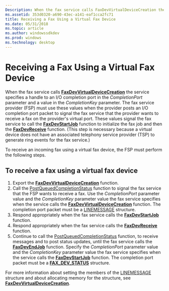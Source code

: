 ```yaml
---
Description: When the fax service calls FaxDevVirtualDeviceCreation the service specifies a handle to an I/O completion port in the CompletionPort parameter and a value in the CompletionKey parameter.
ms.assetid: 353d0320-a690-43ec-a141-eaf1cca2fc71
title: Receiving a Fax Using a Virtual Fax Device
ms.date: 05/31/2018
ms.topic: article
ms.author: windowssdkdev
ms.prod: windows
ms.technology: desktop
---
```


# Receiving a Fax Using a Virtual Fax Device

When the fax service calls [**FaxDevVirtualDeviceCreation**](/windows/previous-versions/FaxDev/nf-faxdev-faxdevvirtualdevicecreation?branch=master) the service specifies a handle to an I/O completion port in the *CompletionPort* parameter and a value in the *CompletionKey* parameter. The fax service provider (FSP) must use these values when the provider posts an I/O completion port packet to signal the fax service that the provider wants to receive a fax on the provider's virtual port. These values signal the fax service to call the [**FaxDevStartJob**](/windows/previous-versions/FaxDev/nf-faxdev-faxdevstartjob?branch=master) function to initialize the fax job and then the [**FaxDevReceive**](/windows/previous-versions/FaxDev/nf-faxdev-faxdevreceive?branch=master) function. (This step is necessary because a virtual device does not have an associated telephony service provider (TSP) to generate ring events for the fax service.)

To receive an incoming fax using a virtual fax device, the FSP must perform the following steps.

## To receive a fax using a virtual fax device

1.  Export the [**FaxDevVirtualDeviceCreation**](/windows/previous-versions/FaxDev/nf-faxdev-faxdevvirtualdevicecreation?branch=master) function.
2.  Call the [PostQueuedCompletionStatus](http://msdn.microsoft.com/library/en-us/fileio/base/postqueuedcompletionstatus.asp) function to signal the fax service that the FSP wants to receive a fax. Use the *CompletionPort* parameter value and the *CompletionKey* parameter value the fax service specifies when the service calls the [**FaxDevVirtualDeviceCreation**](/windows/previous-versions/FaxDev/nf-faxdev-faxdevvirtualdevicecreation?branch=master) function. The completion port packet must be a [LINEMESSAGE](http://msdn.microsoft.com/library/en-us/tapi/tapi2/linemessage_str.asp) structure.
3.  Respond appropriately when the fax service calls the [**FaxDevStartJob**](/windows/previous-versions/FaxDev/nf-faxdev-faxdevstartjob?branch=master) function.
4.  Respond appropriately when the fax service calls the [**FaxDevReceive**](/windows/previous-versions/FaxDev/nf-faxdev-faxdevreceive?branch=master) function.
5.  Continue to call the [PostQueuedCompletionStatus](http://msdn.microsoft.com/library/en-us/fileio/base/postqueuedcompletionstatus.asp) function, to receive messages and to post status updates, until the fax service calls the [**FaxDevEndJob**](/windows/previous-versions/FaxDev/nf-faxdev-faxdevendjob?branch=master) function. Specify the *CompletionPort* parameter value and the *CompletionKey* parameter value the fax service specifies when the service calls the [**FaxDevStartJob**](/windows/previous-versions/FaxDev/nf-faxdev-faxdevstartjob?branch=master) function. The completion port packet must be a [**FAX\_DEV\_STATUS**](/windows/previous-versions/FaxDev/ns-faxdev-_fax_dev_status?branch=master) structure.

For more information about setting the members of the [LINEMESSAGE](http://msdn.microsoft.com/library/en-us/tapi/tapi2/linemessage_str.asp) structure and about allocating memory for the structure, see [**FaxDevVirtualDeviceCreation**](/windows/previous-versions/FaxDev/nf-faxdev-faxdevvirtualdevicecreation?branch=master).

 

 




